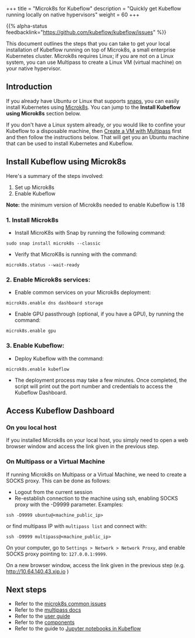 +++
title = "Microk8s for Kubeflow"
description = "Quickly get Kubeflow running locally on native hypervisors"
weight = 60
+++

{{% alpha-status 
  feedbacklink="https://github.com/kubeflow/kubeflow/issues" %}}

This document outlines the steps that you can take to get your local installation of Kubeflow running on top of Microk8s, a small enterprise Kubernetes cluster. Microk8s requires Linux; if you are not on a Linux system, you can use Multipass to create a Linux VM (virtual machine) on your native hypervisor.

## Introduction

If you already have Ubuntu or Linux that supports [snaps](https://snapcraft.io/), you can easily install Kubernetes using [Microk8s](https://microk8s.io/). You can jump to the **Install Kubeflow using Microk8s** section below.

If you don't have a Linux system already, or you would like to confine your Kubeflow to a disposable machine, then [Create a VM with Multipass](https://multipass.run/) first and then follow the instructions below. That will get you an Ubuntu machine that can be used to install Kubernetes and Kubeflow.

## Install Kubeflow using Microk8s

Here's a summary of the steps involved:

1. Set up Microk8s
2. Enable Kubeflow

**Note:** the minimum version of Microk8s needed to enable Kubeflow is 1.18

### 1. Install Microk8s

- Install MicroK8s with Snap by running the following command:

```
sudo snap install microk8s --classic
```

- Verify that MicroK8s is running with the command:

```
microk8s.status --wait-ready
```

### 2. Enable Microk8s services:

- Enable common services on your Microk8s deployment:

```
microk8s.enable dns dashboard storage
```

- Enable GPU passthrough (optional, if you have a GPU), by running the command:
```
microk8s.enable gpu
```

### 3. Enable Kubeflow:

- Deploy Kubeflow with the command:

```
microk8s.enable kubeflow
```

- The deployment process may take a few minutes. Once completed, the script will print out the port number and credentials to access the Kubeflow Dashboard.


## Access Kubeflow Dashboard

### On you local host
If you installed Microk8s on your local host, you simply need to open a web browser window and access the link given in the previous step. 

### On Multipass or a Virtual Machine
If running Microk8s on Multipass or a Virtual Machine, we need to create a SOCKS proxy. This can be done as follows:

* Logout from the current session
* Re-establish connection to the machine using ssh, enabling SOCKS proxy with the -D9999 parameter.
Examples:

```
ssh -D9999 ubuntu@<machine_public_ip>
```
or find multipass IP with `multipass list` and connect with:
```
ssh -D9999 multipass@<machine_public_ip>
```

On your computer, go to `Settings > Network > Network Proxy`, and enable SOCKS proxy pointing to: `127.0.0.1:9999`.

On a new browser window, access the link given in the previous step (e.g. http://10.64.140.43.xip.io )


## Next steps

* Refer to the [microk8s common issues](https://microk8s.io/docs/troubleshooting)
* Refer to the [multipass docs](https://multipass.run/docs)
* Refer to the [user guide](/docs/)
* Refer to the [components](/docs/components/)
* Refer to the guide to [Jupyter notebooks in Kubeflow](/docs/notebooks/)
